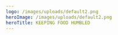 ```yaml
---
logo: /images/uploads/default2.png
heroImage: /images/uploads/default2.png
heroTitle: KEEPING FOOD HUMBLED
---
```

